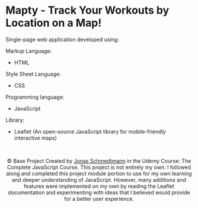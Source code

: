 # Mapty - Track Your Workouts by Location on a Map!

Single-page web application developed using:

Markup Language:
- HTML

Style Sheet Language:
- CSS

Programming language:
- JavaScript

Library:
- Leaflet (An open-source JavaScript library for mobile-friendly interactive maps)

</br>

<p align="center" class="copyright">
    &copy; Base Project Created by
    <a class="twitter-link" target="_blank" href="https://twitter.com/jonasschmedtman">Jonas Schmedtmann</a> in the
    Udemy Course: The Complete JavaScript Course. This project is not entirely my own. I followed along and completed this project module               portion to use for my own learning and deeper understanding of JavaScript. However, many additions and features were implemented on                 my own by reading the Leaflet documentation and experimenting with ideas that I believed would provide for a better user experience.
</p>
